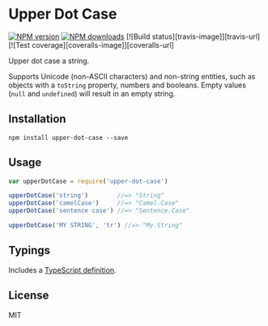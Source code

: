 # Upper Dot Case

[![NPM version][npm-image]][npm-url]
[![NPM downloads][downloads-image]][downloads-url]
[![Build status][travis-image]][travis-url]
[![Test coverage][coveralls-image]][coveralls-url]

Upper dot case a string.

Supports Unicode (non-ASCII characters) and non-string entities, such as objects with a `toString` property, numbers and booleans. Empty values (`null` and `undefined`) will result in an empty string.

## Installation

```
npm install upper-dot-case --save
```

## Usage

```javascript
var upperDotCase = require('upper-dot-case')

upperDotCase('string')        //=> "String"
upperDotCase('camelCase')     //=> "Camel.Case"
upperDotCase('sentence case') //=> "Sentence.Case"

upperDotCase('MY STRING', 'tr') //=> "My.Strıng"
```

## Typings

Includes a [TypeScript definition](upper-dot-case.d.ts).

## License

MIT

[npm-image]: https://badge.fury.io/js/upper-dot-case.svg?style=flat
[npm-url]: https://npmjs.org/package/upper-dot-case
[downloads-image]: https://img.shields.io/npm/dm/upper-dot-case.svg?style=flat
[downloads-url]: https://npmjs.org/package/upper-dot-case
